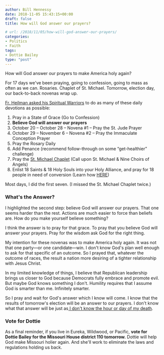 ```yaml
---
author: Bill Hennessy
date: 2018-11-05 15:43:15+00:00
draft: false
title: How will God answer our prayers?

# url: /2018/11/05/how-will-god-answer-our-prayers/
categories:
- Politics
- Faith
tags:
- Dottie Bailey
type: "post"
---
```





How will God answer our prayers to make America holy again?







For 17 days we've been praying, going to confession, going to mass as often as we can. Rosaries. Chaplet of St. Michael. Tomorrow, election day, our back-to-back novenas wrap up.







[Fr. Heilman asked his Spiritual Warriors](https://www.romancatholicman.com/make-america-holy-again-spiritual-warfare-campaign-day-17/) to do as many of these daily devotions as possible:





  1. Pray in a State of Grace (Go to Confession)  
  2. **Believe God will answer our prayers**  
  3. October 20 – October 28 – Novena #1 – Pray the St. Jude Prayer  
  4. October 29 – November 6 – Novena #2 – Pray the Immaculate Conception Prayer  
  5. Pray the Rosary Daily  
  6. Add Penance (recommend follow-through on some “get-healthier” challenge)  
  7. Pray the [St. Michael Chaplet](https://www.romancatholicman.com/st-michael-combat-chaplet/) (Call upon St. Michael & Nine Choirs of Angels)  
  8. Enlist 18 Saints & 18 Holy Souls into your Holy Alliance, and pray for 18 people in need of conversion (Learn how [HERE](https://www.romancatholicman.com/best-way-pray-holy-souls-purgatory-living-loved-ones-2/))





Most days, I did the first seven. (I missed the St. Michael Chaplet twice.) 







### What's the Answer?







I highlighted the second step: believe God will answer our prayers. That one seems harder than the rest. Actions are much easier to force than beliefs are. How do you make yourself believe something?







I think the answer is to pray for that grace. To pray that you believe God will answer your prayers. Pray for the wisdom ask God for the right thing. 







My intention for these novenas was to make America holy again. It was not that one party—or one candidate—win. I don't know God's plan well enough to ask for that specific of an outcome. So I prayed that, whatever the outcome of races, the result a nation more desiring of a tighter relationship with Jesus Christ. 







In my limited knowledge of things, I believe that Republican leadership brings us closer to God because Democrats fully embrace and promote evil. But maybe God knows something I don't. Humility requires that I assume God is smarter than me. Infinitely smarter. 







So I pray and wait for God's answer which I know will come. I know that the results of tomorrow's election will be an answer to our prayers. I don't know what that answer will be just as[ I don't know the hour or day of my death](https://www.hennessysview.com/2018/11/01/what-do-stoics-and-catholics-have-in-common/). 







### Vote for Dottie







As a final reminder, if you live in Eureka, Wildwood, or Pacific, **vote for Dottie Bailey for the Missouri House district 110 tomorrow.** Dottie will help God make Missouri holier again. And she'll work to eliminate the laws and regulations holding us back. 



